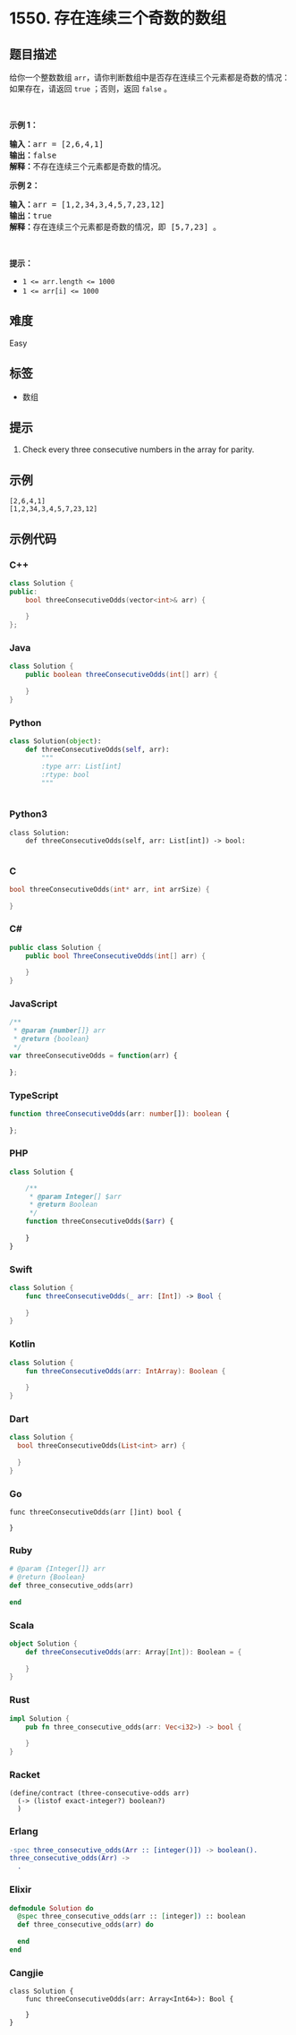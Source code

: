 # 1550. 存在连续三个奇数的数组

## 题目描述

<p>给你一个整数数组 <code>arr</code>，请你判断数组中是否存在连续三个元素都是奇数的情况：如果存在，请返回 <code>true</code> ；否则，返回 <code>false</code> 。</p>

<p>&nbsp;</p>

<p><strong>示例 1：</strong></p>

<pre><strong>输入：</strong>arr = [2,6,4,1]
<strong>输出：</strong>false
<strong>解释：</strong>不存在连续三个元素都是奇数的情况。
</pre>

<p><strong>示例 2：</strong></p>

<pre><strong>输入：</strong>arr = [1,2,34,3,4,5,7,23,12]
<strong>输出：</strong>true
<strong>解释：</strong>存在连续三个元素都是奇数的情况，即 [5,7,23] 。
</pre>

<p>&nbsp;</p>

<p><strong>提示：</strong></p>

<ul>
	<li><code>1 &lt;= arr.length &lt;= 1000</code></li>
	<li><code>1 &lt;= arr[i] &lt;= 1000</code></li>
</ul>


## 难度

Easy

## 标签

- 数组

## 提示

1. Check every three consecutive numbers in the array for parity.

## 示例

```
[2,6,4,1]
[1,2,34,3,4,5,7,23,12]
```

## 示例代码

### C++

```cpp
class Solution {
public:
    bool threeConsecutiveOdds(vector<int>& arr) {
        
    }
};
```

### Java

```java
class Solution {
    public boolean threeConsecutiveOdds(int[] arr) {
        
    }
}
```

### Python

```python
class Solution(object):
    def threeConsecutiveOdds(self, arr):
        """
        :type arr: List[int]
        :rtype: bool
        """
        
```

### Python3

```python3
class Solution:
    def threeConsecutiveOdds(self, arr: List[int]) -> bool:
        
```

### C

```c
bool threeConsecutiveOdds(int* arr, int arrSize) {
    
}
```

### C#

```csharp
public class Solution {
    public bool ThreeConsecutiveOdds(int[] arr) {
        
    }
}
```

### JavaScript

```javascript
/**
 * @param {number[]} arr
 * @return {boolean}
 */
var threeConsecutiveOdds = function(arr) {
    
};
```

### TypeScript

```typescript
function threeConsecutiveOdds(arr: number[]): boolean {
    
};
```

### PHP

```php
class Solution {

    /**
     * @param Integer[] $arr
     * @return Boolean
     */
    function threeConsecutiveOdds($arr) {
        
    }
}
```

### Swift

```swift
class Solution {
    func threeConsecutiveOdds(_ arr: [Int]) -> Bool {
        
    }
}
```

### Kotlin

```kotlin
class Solution {
    fun threeConsecutiveOdds(arr: IntArray): Boolean {
        
    }
}
```

### Dart

```dart
class Solution {
  bool threeConsecutiveOdds(List<int> arr) {
    
  }
}
```

### Go

```golang
func threeConsecutiveOdds(arr []int) bool {
    
}
```

### Ruby

```ruby
# @param {Integer[]} arr
# @return {Boolean}
def three_consecutive_odds(arr)
    
end
```

### Scala

```scala
object Solution {
    def threeConsecutiveOdds(arr: Array[Int]): Boolean = {
        
    }
}
```

### Rust

```rust
impl Solution {
    pub fn three_consecutive_odds(arr: Vec<i32>) -> bool {
        
    }
}
```

### Racket

```racket
(define/contract (three-consecutive-odds arr)
  (-> (listof exact-integer?) boolean?)
  )
```

### Erlang

```erlang
-spec three_consecutive_odds(Arr :: [integer()]) -> boolean().
three_consecutive_odds(Arr) ->
  .
```

### Elixir

```elixir
defmodule Solution do
  @spec three_consecutive_odds(arr :: [integer]) :: boolean
  def three_consecutive_odds(arr) do
    
  end
end
```

### Cangjie

```cangjie
class Solution {
    func threeConsecutiveOdds(arr: Array<Int64>): Bool {

    }
}
```

